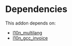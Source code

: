 # Dependencies

This addon depends on:

- [l10n_multilang](https://github.com/bringout/oca-ocb-l10n_me-africa)
- [l10n_gcc_invoice](https://github.com/bringout/oca-ocb-l10n_asia-pacific)
